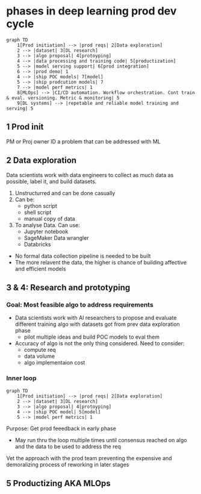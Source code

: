 # phases in deep learning prod dev cycle
```mermaid
graph TD
    1[Prod initiation] --> |prod reqs| 2[Data exploration]
    2 --> |dataset| 3[DL research]
    3 --> |algo proposal| 4[protoyping]
    4 --> |data processing and training code| 5[productization]
    5 --> |model serving support| 6[prod integration]
    6 --> |prod demo| 1
    4 --> |ship POC models| 7[model]
    5 --> |ship prodcution models| 7
    7 --> |model perf metrics| 1
    8[MLOps] --> |CI/CD automation. Workflow orchestration. Cont train & eval. versioning. Metric & monitoring| 5
    9[DL systems] --> |repetable and reliable model training and serving| 5
```

## 1 Prod init
PM or Proj owner ID a problem that can be addressed with ML
## 2 Data exploration
Data scientists work with data engineers to collect as much data as possible, label it, and build datasets.
1. Unstructurred and can be done casually
2. Can be:
    - python script
    - shell script
    - manual copy of data
3. To analyse Data. Can use:
    - Jupyter notebook
    - SageMaker Data wrangler
    - Databricks

* No formal data collection pipeline is needed to be built
* The more relavent the data, the higher is chance of building affective and efficient models

## 3 & 4: Research and prototyping
### Goal: Most feasible algo to address requirements
* Data scientists work with AI researchers to propose and evaluate different training algo with datasets got from prev data exploration phase
    * pilot multiple ideas and build POC models to eval them
* Accuracy of algo is not the only thing considered. Need to consider:
    * compute req
    * data volume
    * algo implementaion cost
### Inner loop
```mermaid
graph TD
    1[Prod initiation] --> |prod reqs| 2[Data exploration]
    2 --> |dataset| 3[DL research]
    3 --> |algo proposal| 4[protoyping]
    4 --> |ship POC model| 5[model]
    5 --> |model perf metrics| 1
```
Purpose: Get prod feeedback in early phase
- May run thru the loop multiple times until consensus reached on algo and the data to be used to address the req

Vet the approach with the prod team preventing the expensive and demoralizing process of reworking in later stages

## 5 Productizing AKA MLOps

